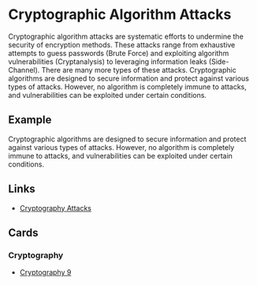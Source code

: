 # Cryptographic Algorithm Attacks
Cryptographic algorithm attacks are systematic efforts to undermine the security of encryption methods. These attacks range from exhaustive attempts to guess passwords (Brute Force) and exploiting algorithm vulnerabilities (Cryptanalysis) to leveraging information leaks (Side-Channel). There are many more types of these attacks. Cryptographic algorithms are designed to secure information and protect against various types of attacks. However, no algorithm is completely immune to attacks, and vulnerabilities can be exploited under certain conditions.

## Example
Cryptographic algorithms are designed to secure information and protect against various types of attacks. However, no algorithm is completely immune to attacks, and vulnerabilities can be exploited under certain conditions.

## Links
- [Cryptography Attacks](https://www.ccn.com/education/cryptography-attacks-6-types-and-prevention-measures/#:~:text=Cryptography%20attacks%20come%20in%20various,to%20fortify%20defenses%20against%20attacks.)

## Cards
### Cryptography
- [Cryptography 9](/cards/CR9)

